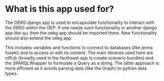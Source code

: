 <!--
SPDX-FileCopyrightText: 2025 Jonas Huber <https://github.com/jh-RLI> © Reiner Lemoine Institut

SPDX-License-Identifier: CC0-1.0
-->

# What is this app used for?

The OEKG django app is used to encapsulate functionality to interact with the OEKG within the OEP. If one needs such functionality in another django app like `api` then the oekg app should be imported there. New functionality should also extend the oekg app.

This includes variables and functions to connect to databases (like jenna fuseki) and to access or edit its content. The main libraries used here are rdfLib (broadly used in the facthseet app to create scenario bundles) and the SPARQLWrapper to formulate a Query as a string. The latter approach is more efficient as it avoids parsing data (like the Graph) to python data types.
